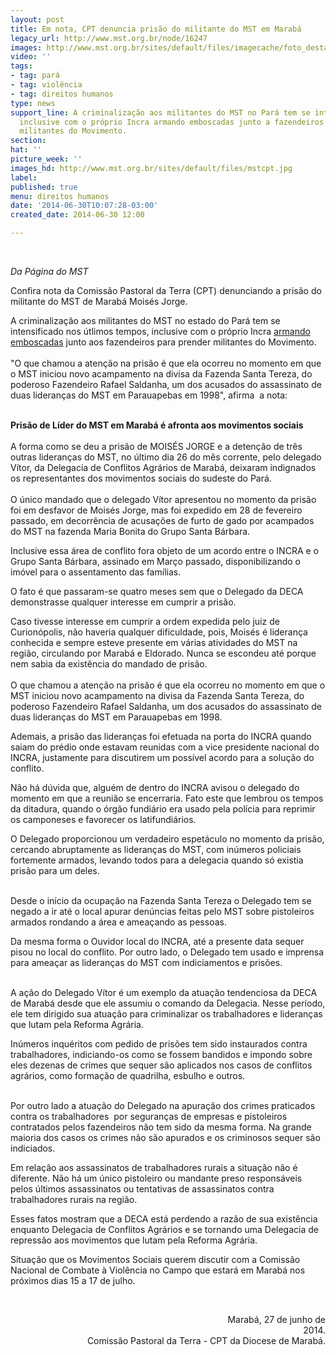 ```yaml
---
layout: post
title: Em nota, CPT denuncia prisão do militante do MST em Marabá
legacy_url: http://www.mst.org.br/node/16247
images: http://www.mst.org.br/sites/default/files/imagecache/foto_destaque/mstcpt.jpg
video: ''
tags:
- tag: pará
- tag: violência
- tag: direitos humanos
type: news
support_line: A criminalização aos militantes do MST no Pará tem se intensificado,
  inclusive com o próprio Incra armando emboscadas junto a fazendeiros para prender
  militantes do Movimento.
section: 
hat: ''
picture_week: ''
images_hd: http://www.mst.org.br/sites/default/files/mstcpt.jpg
label: 
published: true
menu: direitos humanos
date: '2014-06-30T10:07:28-03:00'
created_date: 2014-06-30 12:00

---
```

<p>&nbsp;</p><p><em>Da Página do MST</em></p><p>Confira nota da Comissão Pastoral da Terra (CPT) denunciando a prisão do militante do MST&nbsp;de Marabá Moisés Jorge.</p><p>A criminalização aos militantes do MST no estado do Pará tem se intensificado nos útlimos tempos, inclusive com o próprio Incra <a href="http://www.mst.org.br/node/16243">armando emboscadas</a> junto aos fazendeiros para prender militantes do Movimento. <br><br>"O que chamou a atenção na prisão é que ela ocorreu no momento em que o  MST iniciou novo acampamento na divisa da Fazenda Santa Tereza, do  poderoso Fazendeiro Rafael Saldanha, um dos acusados do assassinato de  duas lideranças do MST em Parauapebas em 1998", afirma&nbsp; a nota:</p><p style="text-align: left;"><strong><br>Prisão de Líder do MST&nbsp;em Marabá é afronta aos movimentos sociais</strong><br>&nbsp;<br>A forma como se deu a prisão de MOISÉS JORGE e a detenção de três outras lideranças do MST, no último dia 26 do mês corrente, pelo delegado Vítor, da Delegacia de Conflitos Agrários de Marabá, deixaram indignados os representantes dos movimentos sociais do sudeste do Pará.<br><br>O único mandado que o delegado Vítor apresentou no momento da prisão foi em desfavor de Moisés Jorge, mas foi expedido em 28 de fevereiro passado, em decorrência de acusações de furto de gado por acampados do MST na fazenda Maria Bonita do Grupo Santa Bárbara.&nbsp;</p><p>Inclusive essa área de conflito fora objeto de um acordo entre o INCRA e o Grupo Santa Bárbara, assinado em Março passado, disponibilizando o imóvel para o assentamento das famílias.</p><p>O fato é que passaram-se quatro meses sem que o Delegado da DECA demonstrasse qualquer interesse em cumprir a prisão.&nbsp;</p><p>Caso tivesse interesse em cumprir a ordem expedida pelo juiz de Curionópolis, não haveria qualquer dificuldade, pois, Moisés é liderança conhecida e sempre esteve presente em várias atividades do MST na região, circulando por Marabá e Eldorado. Nunca se escondeu até porque nem sabia da existência do mandado de prisão.<br><br>O que chamou a atenção na prisão é que ela ocorreu no momento em que o MST iniciou novo acampamento na divisa da Fazenda Santa Tereza, do poderoso Fazendeiro Rafael Saldanha, um dos acusados do assassinato de duas lideranças do MST em Parauapebas em 1998.</p><p>Ademais, a prisão das lideranças foi efetuada na porta do INCRA quando saiam do prédio onde estavam reunidas com a vice presidente nacional do INCRA, justamente para discutirem um possível acordo para a solução do conflito.</p><p>Não há dúvida que, alguém de dentro do INCRA avisou o delegado do momento em que a reunião se encerraria. Fato este que lembrou os tempos da ditadura, quando o órgão fundiário era usado pela polícia para reprimir os camponeses e favorecer os latifundiários.</p><p>O Delegado proporcionou um verdadeiro espetáculo no momento da prisão, cercando abruptamente as lideranças do MST, com inúmeros policiais fortemente armados, levando todos para a delegacia quando só existia prisão para um deles.<br>&nbsp;</p><p>Desde o início da ocupação na Fazenda Santa Tereza o Delegado tem se negado a ir até o local apurar denúncias feitas pelo MST sobre pistoleiros armados rondando a área e ameaçando as pessoas.</p><p>Da mesma forma o Ouvidor local do INCRA, até a presente data sequer pisou no local do conflito. Por outro lado, o Delegado tem usado e imprensa para ameaçar as lideranças do MST com indiciamentos e prisões.<br>&nbsp;</p><p>A ação do Delegado Vítor é um exemplo da atuação tendenciosa da DECA de Marabá desde que ele assumiu o comando da Delegacia. Nesse período, ele tem dirigido sua atuação para criminalizar os trabalhadores e lideranças que lutam pela Reforma Agrária.</p><p>Inúmeros inquéritos com pedido de prisões tem sido instaurados contra trabalhadores, indiciando-os como se fossem bandidos e impondo sobre eles dezenas de crimes que sequer são aplicados nos casos de conflitos agrários, como formação de quadrilha, esbulho e outros.<br>&nbsp;</p><p>Por outro lado a atuação do Delegado na apuração dos crimes praticados contra os trabalhadores&nbsp; por seguranças de empresas e pistoleiros contratados pelos fazendeiros não tem sido da mesma forma. Na grande maioria dos casos os crimes não são apurados e os criminosos sequer são indiciados.</p><p>Em relação aos assassinatos de trabalhadores rurais a situação não é diferente. Não há um único pistoleiro ou mandante preso responsáveis pelos últimos assassinatos ou tentativas de assassinatos contra trabalhadores rurais na região.</p><p>Esses fatos mostram que a DECA está perdendo a razão de sua existência enquanto Delegacia de Conflitos Agrários e se tornando uma Delegacia de repressão aos movimentos que lutam pela Reforma Agrária.</p><p style="text-align: left;">Situação que os Movimentos Sociais querem discutir com a Comissão Nacional de Combate à Violência no Campo que estará em Marabá nos próximos dias 15 a 17 de julho.</p><p>&nbsp;</p><p style="text-align: right;">&nbsp; &nbsp; &nbsp; &nbsp; &nbsp; &nbsp; &nbsp; &nbsp; &nbsp; &nbsp; &nbsp; &nbsp; &nbsp; &nbsp; &nbsp; &nbsp; &nbsp; &nbsp; &nbsp; &nbsp; &nbsp; &nbsp; &nbsp; &nbsp; &nbsp; &nbsp; &nbsp; &nbsp; &nbsp; &nbsp; &nbsp; &nbsp; &nbsp; &nbsp; &nbsp; &nbsp; &nbsp; &nbsp; &nbsp; &nbsp; &nbsp; &nbsp; &nbsp;Marabá, 27 de junho de 2014.<br>Comissão Pastoral da Terra - CPT da Diocese de Marabá.</p><p style="text-align: right;">&nbsp;</p>
